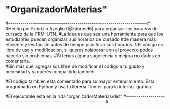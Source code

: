 # "OrganizadorMaterias"
#--------------------------------------------------------------------#
#Hecho por Fabrizio Azeglio (@Fabros96) para organizar los horarios de cursado de la FRM-UTN. 
#La idea es que sea una herramienta para que los estudiantes puedan organizar sus horarios de cursado
#de manera más eficiente y les facilite antes de tiempo planificar sus horarios.
#El código es libre de uso y modificación, si queres colaborar con el proyecto podes hacerlo sin problemas.
#Si tenes alguna sugerencia o mejora no dudes en comentarla.   
#Sin más que agregar sos libre de modificar el código a tu gusto y necesidad y si querés compartirlo también.

#El código también esta comentado para su mayor entendimiento. Esta programado en Python y usa la librería Tkinter para la interfaz gráfica.

#El ejecutable esta en la ruta 'organizadorMaterias\dist'
#--------------------------------------------------------------------#

